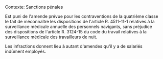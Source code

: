 Contexte: Sanctions pénales

Est puni de l'amende prévue pour les contraventions de la quatrième classe le fait de méconnaître les dispositions de l'article R. 4511-11-1 relatives à la surveillance médicale annuelle des personnels navigants, sans préjudice des dispositions de l'article R. 3124-15 du code du travail relatives à la surveillance médicale des travailleurs de nuit.

Les infractions donnent lieu à autant d'amendes qu'il y a de salariés indûment employés.